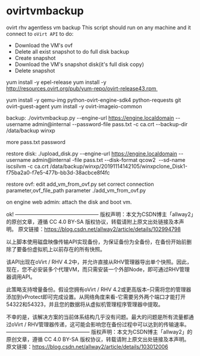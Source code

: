 # ovirtvmbackup
ovirt rhv agentless vm backup
This script should run on any machine and it connect to `oVirt API` to do:
- Download the VM's ovf
- Delete all exist snapshot to do full disk backup
- Create snapshot 
- Download the VM's snapshot disk(it's full disk copy)
- Delete snapshot

yum install -y epel-release
yum install -y http://resources.ovirt.org/pub/yum-repo/ovirt-release43.rpm 

yum install -y qemu-img python-ovirt-engine-sdk4 python-requests git ovirt-guest-agent
yum install -y ovirt-imageio-common

backup:
./ovirtvmbackup.py --engine-url https://engine.localdomain --username admin@internal --password-file pass.txt -c ca.crt --backup-dir /data/backup winxp

more  pass.txt
password

restore disk:
./upload_disk.py --engine-url https://engine.localdomain --username admin@internal -file pass.txt --disk-format qcow2  --sd-name iscsilvm -c ca.crt /data/backup/winxp/20191114142105/winxpclone_Disk1-f75ba2a0-f7e5-477b-bb3d-38acbce8f4fc

restore ovf:
edit add_vm_from_ovf.py set correct connection parameter,ovf_file_path parameter
./add_vm_from_ovf.py

on engine web admin:
attach the disk and boot vm.

ok!
————————————————
版权声明：本文为CSDN博主「allway2」的原创文章，遵循 CC 4.0 BY-SA 版权协议，转载请附上原文出处链接及本声明。
原文链接：https://blog.csdn.net/allway2/article/details/102994798

以上脚本使用磁盘映像传输API实现备份，为保证备份为全备份，在备份开始前删除了要备份虚拟机上以前存在的所有快照。

该API出现在oVirt / RHV 4.2中，并允许直接从RHV管理器导出单个快照。因此，现在，您不必安装多个代理VM，而只需安装一个外部Node，即可通过RHV管理器调用API。

此策略支持增量备份。假设您拥有oVirt / RHV 4.2或更高版本–只需将您的管理器添加到vProtect即可完成设置。从网络角度来看-它需要另外两个端口才能打开54322和54323，并且您的数据将从虚拟机管理程序管理器中提取。

不幸的是，该解决方案的当前体系结构几乎没有问题。最大的问题是所有流量都通过oVirt / RHV管理器传递，这可能会影响您在备份过程中可以达到的传输速率。
————————————————
版权声明：本文为CSDN博主「allway2」的原创文章，遵循 CC 4.0 BY-SA 版权协议，转载请附上原文出处链接及本声明。
原文链接：https://blog.csdn.net/allway2/article/details/103012006
